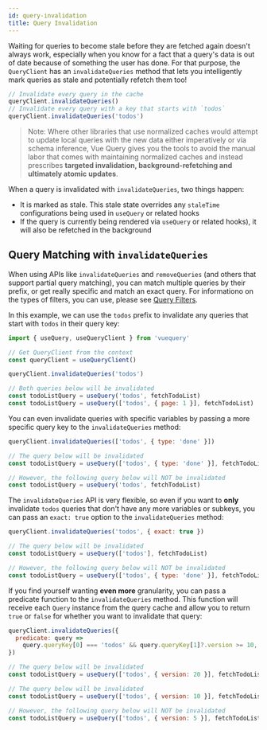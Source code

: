 ```yaml
---
id: query-invalidation
title: Query Invalidation
---
```


Waiting for queries to become stale before they are fetched again doesn't always work, especially when you know for a fact that a query's data is out of date because of something the user has done. For that purpose, the `QueryClient` has an `invalidateQueries` method that lets you intelligently mark queries as stale and potentially refetch them too!

```js
// Invalidate every query in the cache
queryClient.invalidateQueries()
// Invalidate every query with a key that starts with `todos`
queryClient.invalidateQueries('todos')
```

> Note: Where other libraries that use normalized caches would attempt to update local queries with the new data either imperatively or via schema inference, Vue Query gives you the tools to avoid the manual labor that comes with maintaining normalized caches and instead prescribes **targeted invalidation, background-refetching and ultimately atomic updates**.

When a query is invalidated with `invalidateQueries`, two things happen:

- It is marked as stale. This stale state overrides any `staleTime` configurations being used in `useQuery` or related hooks
- If the query is currently being rendered via `useQuery` or related hooks), it will also be refetched in the background

## Query Matching with `invalidateQueries`

When using APIs like `invalidateQueries` and `removeQueries` (and others that support partial query matching), you can match multiple queries by their prefix, or get really specific and match an exact query. For informationo on the types of filters, you can use, please see [Query Filters](./query-filters).

In this example, we can use the `todos` prefix to invalidate any queries that start with `todos` in their query key:

```js
import { useQuery, useQueryClient } from 'vuequery'

// Get QueryClient from the context
const queryClient = useQueryClient()

queryClient.invalidateQueries('todos')

// Both queries below will be invalidated
const todoListQuery = useQuery('todos', fetchTodoList)
const todoListQuery = useQuery(['todos', { page: 1 }], fetchTodoList)
```

You can even invalidate queries with specific variables by passing a more specific query key to the `invalidateQueries` method:

```js
queryClient.invalidateQueries(['todos', { type: 'done' }])

// The query below will be invalidated
const todoListQuery = useQuery(['todos', { type: 'done' }], fetchTodoList)

// However, the following query below will NOT be invalidated
const todoListQuery = useQuery('todos', fetchTodoList)
```

The `invalidateQueries` API is very flexible, so even if you want to **only** invalidate `todos` queries that don't have any more variables or subkeys, you can pass an `exact: true` option to the `invalidateQueries` method:

```js
queryClient.invalidateQueries('todos', { exact: true })

// The query below will be invalidated
const todoListQuery = useQuery(['todos'], fetchTodoList)

// However, the following query below will NOT be invalidated
const todoListQuery = useQuery(['todos', { type: 'done' }], fetchTodoList)
```

If you find yourself wanting **even more** granularity, you can pass a predicate function to the `invalidateQueries` method. This function will receive each `Query` instance from the query cache and allow you to return `true` or `false` for whether you want to invalidate that query:

```js
queryClient.invalidateQueries({
  predicate: query =>
    query.queryKey[0] === 'todos' && query.queryKey[1]?.version >= 10,
})

// The query below will be invalidated
const todoListQuery = useQuery(['todos', { version: 20 }], fetchTodoList)

// The query below will be invalidated
const todoListQuery = useQuery(['todos', { version: 10 }], fetchTodoList)

// However, the following query below will NOT be invalidated
const todoListQuery = useQuery(['todos', { version: 5 }], fetchTodoList)
```
